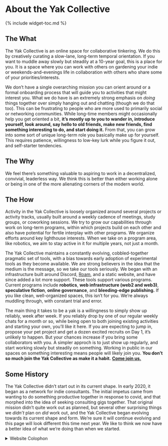 ---
---
# About the Yak Collective

{% include widget-toc.md %}

## The What

The Yak Collective is an online space for collaborative tinkering. We do this by creatively curating a slow-lane, long-term temporal orientation. If you want to muddle away slowly but steadily at a 10-year goal, this is a place for you. It is a space where you can work with others on gardening your indie or weekends-and-evenings life in collaboration with others who share some of your priorities/interests.

We don’t have a single overarching mission you can orient around or a formal onboarding process that will guide you to activities that might interest you. What we do have is an extremely strong emphasis on _doing_ things together over simply hanging out and chatting (though we do that too). This can be frustrating to people who are more used to primarily social or networking communities. While long-time members might occasionally help you get oriented a bit, **it’s mostly up to you to wander in, introduce yourself, look around, say hello to old friends, make new friends, find something interesting to do, and start doing it.** From that, you can grow into some sort of unique long-term role you basically make up for yourself. This requires patience, willingness to low-key lurk while you figure it out, and self-starter tendencies.

## The Why

We feel there’s something valuable to aspiring to work in a decentralized, convivial, leaderless way. We think this is better than either working alone or being in one of the more alienating corners of the modern world.

## The How

Activity in the Yak Collective is loosely organized around several projects or activity tracks, usually built around a weekly cadence of meetings, study groups, or coworking sessions. We try to grow our capabilities through work on long-term programs, within which projects build on each other and also have potential for fertile interplay with other programs. We organize efforts around key lighthouse interests. When we take on a program area, like robotics, we aim to stay active in it for multiple years, not just a month. 

The Yak Collective maintains a constantly evolving, cobbled-together pragmatic set of tools, with a bias towards early adoption of experimental tools as they become available. We are strong believers in the idea that the medium is the message, so we take our tools seriously. We began with an infrastructure built around Discord, [Roam](https://roamresearch.com/#/app/ArtOfGig/page/s6nvla0u4), and a static website, and have since added a lot more support. These tools support various programs. Current programs include **robotics**, **web infrastructure (web2 and web3)**, **speculative fiction**, **online governance**, and **bleeding-edge publishing.** If you like clean, well-organized spaces, this isn’t for you. We’re always muddling through, with constant trial and error.

The main thing it takes to be a yak is a willingness to simply show up reliably, week after week. If you reliably drop by one of our regular weekly chats for a month or so, while being open to both joining existing activities and starting your own, you’ll like it here. If you are expecting to jump in, propose your pet project and get a dozen excited recruits on Day 1, it’s unlikely to happen. But your chances increase if you bring some collaborators with you. A simpler approch is to just show up regularly, and start working slowly but steadily on something. Working in public in our spaces on something interesting means people will likely join you. **You don’t so much join the Yak Collective as make it a habit.** [**Come join us.**](/join.html)

## Some History

The Yak Collective didn’t start out in its current shape. In early 2020, it began as a network for indie consultants. The initial impetus came from wanting to do something productive together in response to covid, and that morphed into the idea of seeking consulting gigs together. That original mission didn’t quite work out as planned, but several other surprising things we _didn’t_ plan on _did_ work out, and the Yak Collective began evolving towards its current shape and form. We’re sure it will continue evolving and this page will look different this time next year. We like to think we now have a better idea of what we’re doing than when we started. 

<details>
    <summary>Website Colophon</summary>
    <p>Site version {{ site.version }}.</p>
    <p>Built by <a href="/members/100063.html">Tom Critchlow</a>, <a href="/members/100007.html">Nathan Acks</a>, and <a href="/members/100020.html">Maier Fenster</a> using <a href="https://fontawesome.com/">Font Awesome</a>, <a href="https://jekyllrb.com/">Jekyll</a>, <a href="https://github.com/">GitHub</a>, <a href="https://ifttt.com/">IFTTT</a>, and <a href="https://www.netlify.com/">Netlify</a>.</p>
</details>
